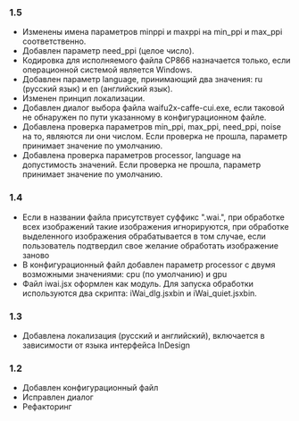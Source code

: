 ﻿### 1.5

* Изменены имена параметров minppi и maxppi на min_ppi и max_ppi соответственно.
* Добавлен параметр need_ppi (целое число).
* Кодировка для исполняемого файла CP866 назначается только, если операционной системой является Windows.
* Добавлен параметр language, принимающий два значения: ru (русский язык) и en (английский язык).
* Изменен принцип локализации.
* Добавлен диалог выбора файла waifu2x-caffe-cui.exe, если таковой не обнаружен по пути указанному в конфигурационном файле.
* Добавлена проверка параметров min_ppi, max_ppi, need_ppi, noise на то, являются ли они числом. Если проверка не прошла, параметр принимает значение по умолчанию.
* Добавлена проверка параметров processor, language на допустимость значений. Если проверка не прошла, параметр принимает значение по умолчанию.


### 1.4

* Если в названии файла присутствует суффикс ".wai.", при обработке всех изображений такие изображения игнорируются, при обработке выделенного изображения обрабатывается в том случае, если пользователь подтвердил свое желание обработать изображение заново
* В конфигурационный файл добавлен параметр processor с двумя возможными значениями: cpu (по умолчанию) и gpu
* Файл iwai.jsx оформлен как модуль. Для запуска обработки используются два скрипта: iWai_dlg.jsxbin и iWai_quiet.jsxbin.

### 1.3

* Добавлена локализация (русский и английский), включается в зависимости от языка интерфейса InDesign

### 1.2

* Добавлен конфигурационный файл
* Исправлен диалог
* Рефакторинг